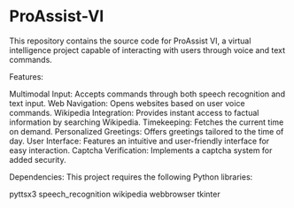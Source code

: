 # ProAssist-VI

This repository contains the source code for ProAssist VI, a virtual intelligence project capable of interacting with users through voice and text commands.

Features:

Multimodal Input: Accepts commands through both speech recognition and text input.
Web Navigation: Opens websites based on user voice commands.
Wikipedia Integration: Provides instant access to factual information by searching Wikipedia.
Timekeeping: Fetches the current time on demand.
Personalized Greetings: Offers greetings tailored to the time of day.
User Interface: Features an intuitive and user-friendly interface for easy interaction.
Captcha Verification: Implements a captcha system for added security.

Dependencies:
This project requires the following Python libraries:

pyttsx3
speech_recognition
wikipedia
webbrowser
tkinter 
